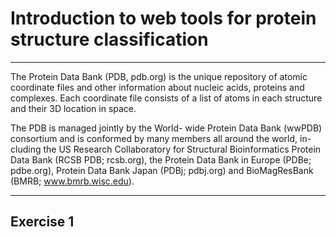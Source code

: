 # Introduction to web tools for protein structure classification
_____
The Protein Data Bank (PDB, pdb.org) is the unique repository of atomic coordinate files and other information about nucleic acids, proteins and complexes. Each coordinate file consists of a list of atoms in each structure and their 3D location in space.
 
The PDB is managed jointly by the World- wide Protein Data Bank (wwPDB) consortium and is conformed by many members all around the world, in-cluding the US Research Collaboratory for Structural Bioinformatics Protein Data Bank (RCSB PDB; rcsb.org), the Protein Data Bank in Europe (PDBe; pdbe.org), Protein Data Bank Japan (PDBj; pdbj.org) and BioMagResBank (BMRB; www.bmrb.wisc.edu).

_____
## Exercise 1





